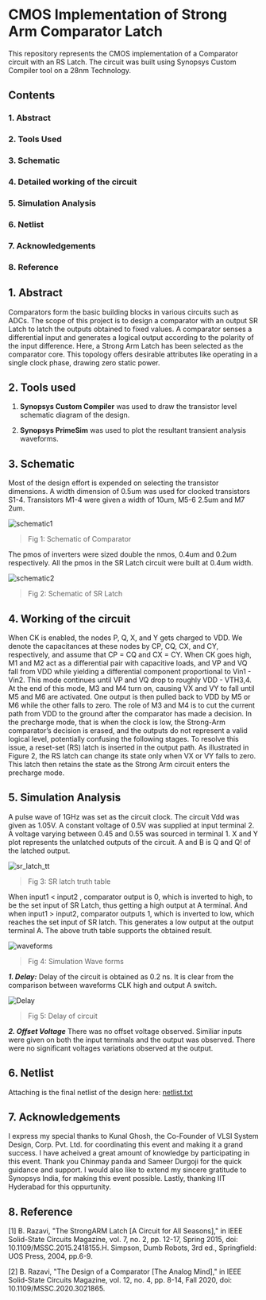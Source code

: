 # CMOS Implementation of Strong Arm Comparator Latch
This repository represents the CMOS implementation of a Comparator circuit with an RS Latch. The circuit was built using Synopsys Custom Compiler tool on a 28nm Technology.
## Contents
### 1. Abstract
### 2. Tools Used
### 3. Schematic
### 4. Detailed working of the circuit
### 5. Simulation Analysis
### 6. Netlist
### 7. Acknowledgements
### 8. Reference

## 1. Abstract
Comparators form the basic building blocks in various circuits such as ADCs. The scope of this project is to design a comparator with an output SR Latch to latch the outputs obtained to fixed values. A comparator senses a differential input and generates a logical output according to the polarity of the input difference. Here, a Strong Arm Latch has been selected as the comparator core. This topology offers desirable attributes like operating in a single clock phase, drawing zero static power.

## 2. Tools used
1. **Synopsys Custom Compiler** was used to draw the transistor level schematic diagram of the design.
  
2. **Synopsys PrimeSim** was used to plot the resultant transient analysis waveforms.

## 3. Schematic
Most of the design effort is expended on selecting the transistor dimensions. A width dimension of 0.5um was used for clocked transistors S1-4. Transistors M1-4 were given a width of 10um, M5-6 2.5um and M7 2um. 

![schematic1](https://user-images.githubusercontent.com/100681789/156213491-adc00e85-9e33-4a70-9201-00b9eaedbab1.PNG)
> Fig 1: Schematic of Comparator

The pmos of inverters were sized double the nmos, 0.4um and 0.2um respectively. All the pmos in the SR Latch circuit were built at 0.4um width.

![schematic2](https://user-images.githubusercontent.com/100681789/156206359-f38b6700-60f2-44f6-9794-ddf01f09b55a.PNG)
> Fig 2: Schematic of SR Latch

## 4. Working of the circuit

When CK is enabled, the nodes P, Q, X, and Y gets charged to VDD. We denote the capacitances at these nodes by CP, CQ, CX, and CY, respectively, and assume that CP = CQ and CX = CY. When CK goes high, M1 and M2 act as a differential pair with capacitive loads, and VP and VQ fall from VDD while yielding a differential component proportional to Vin1 - Vin2. This mode continues until VP and VQ drop to roughly VDD - VTH3,4. At the end of this mode, M3 and M4 turn on, causing VX and VY to fall until M5 and M6 are activated. One output is then pulled back to VDD by M5 or M6 while the other falls to zero. The role of M3 and M4 is to cut the current path from VDD to the ground after the comparator has made a decision. 
In the precharge mode, that is when the clock is low, the Strong-Arm comparator’s decision is erased, and the outputs do not represent a valid logical level, potentially confusing the following stages. To resolve this issue, a reset-set (RS) latch is inserted in the output path. As illustrated in Figure 2, the RS latch can change its state only when VX or VY falls to zero. This latch then retains the state as the Strong Arm circuit enters the precharge mode.

## 5. Simulation Analysis
A pulse wave of 1GHz was set as the circuit clock. The circuit Vdd was given as 1.05V. A constant voltage of 0.5V was supplied at input terminal 2. A voltage varying between 0.45 and 0.55 was sourced in terminal 1. X and Y plot represents the unlatched outputs of the circuit. A and B is Q and Q! of the latched output.

![sr_latch_tt](https://user-images.githubusercontent.com/100681789/156220968-46b9c5d0-c609-4f05-93cf-2e8d6c5a6263.png)
> Fig 3: SR latch truth table

When input1 < input2 , comparator output is 0, which is inverted to high, to be the set input of SR Latch, thus getting a high output at A terminal. And when input1 > input2, comparator outputs 1, which is inverted to low, which reaches the set input of SR latch. This generates a low output at the output terminal A. The above truth table supports the obtained result.

![waveforms](https://user-images.githubusercontent.com/100681789/156207907-844ddd40-1cc0-4f32-b97b-2c1701eb217c.PNG)
> Fig 4: Simulation Wave forms

***1. Delay:*** Delay of the circuit is obtained as 0.2 ns. It is clear from the comparison between waveforms CLK high and output A switch.

![Delay](https://user-images.githubusercontent.com/100681789/156210610-aad99c10-26e4-46df-8c07-4ae13edc2e2b.PNG)
> Fig 5: Delay of circuit

***2. Offset Voltage*** There was no offset voltage observed. Similiar inputs were given on both the input terminals and the output was observed. There were no significant voltages variations observed at the output.

## 6. Netlist
Attaching is the final netlist of the design here:  [netlist.txt](https://github.com/Reshma-SM/CMOS-Implementation-of-Strong-Arm-Comparator-Latch/files/8163446/netlist.txt)

## 7. Acknowledgements
I express my special thanks to Kunal Ghosh, the Co-Founder of VLSI System Design, Corp. Pvt. Ltd. for coordinating this event and making it a grand success. I have acheived a great amount of knowledge by participating in this event. Thank you Chinmay panda and Sameer Durgoji for the quick guidance and support. I would also like to extend my sincere gratitude to Synopsys India, for making this event possible. Lastly, thanking IIT Hyderabad for this oppurtunity.

## 8. Reference
[1]	B. Razavi, "The StrongARM Latch [A Circuit for All Seasons]," in IEEE Solid-State Circuits Magazine, vol. 7, no. 2, pp. 12-17, Spring 2015, doi: 10.1109/MSSC.2015.2418155.H. Simpson, Dumb Robots, 3rd ed., Springfield: UOS Press, 2004, pp.6-9.

[2]	B. Razavi, "The Design of a Comparator [The Analog Mind]," in IEEE Solid-State Circuits Magazine, vol. 12, no. 4, pp. 8-14, Fall 2020, doi: 10.1109/MSSC.2020.3021865.
